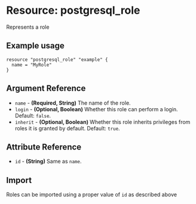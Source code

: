 # Resource: postgresql_role
Represents a role
## Example usage
```hcl
resource "postgresql_role" "example" {
  name = "MyRole"
}
```
## Argument Reference
* `name` - **(Required, String)** The name of the role.
* `login` - **(Optional, Boolean)** Whether this role can perform a login. Default: `false`.
* `inherit` - **(Optional, Boolean)** Whether this role inherits privileges from roles it is granted by default. Default: `true`.
## Attribute Reference
* `id` - **(String)** Same as `name`.
## Import
Roles can be imported using a proper value of `id` as described above

